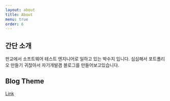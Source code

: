 ```yaml
---
layout: about
title: About
menu: true
order: 6
---
```


## 간단 소개 
판교에서 소프트웨어 테스트 엔지니어로 일하고 있는 박수지 입니다.
심심해서
포트폴리오 만들기 귀찮아서
자기개발겸
블로그를 만들어보고있습니다.



## Blog Theme
[Link]

[Link]: https://qwtel.com/hydejack/blog/